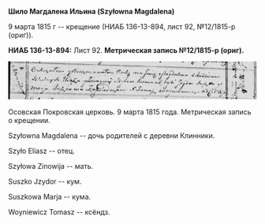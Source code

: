 **Шило Магдалена Ильина (Szyłowna Magdalena)**

9 марта 1815 г -- крещение (НИАБ 136-13-894, лист 92, №12/1815-р
(ориг)).

**НИАБ 136-13-894:** Лист 92. **Метрическая запись №12/1815-р (ориг).**

![](./media/1ae29566b25eebe60133409b30a3faf81b15abbf.png)

Осовская Покровская церковь. 9 марта 1815 года. Метрическая запись о
крещении.

Szyłowna Magdalena -- дочь родителей с деревни Клинники.

Szyło Eliasz -- отец.

Szyłowa Zinowija -- мать.

Suszko Jzydor -- кум.

Suszkowa Marja -- кума.

Woyniewicz Tomasz -- ксёндз.
